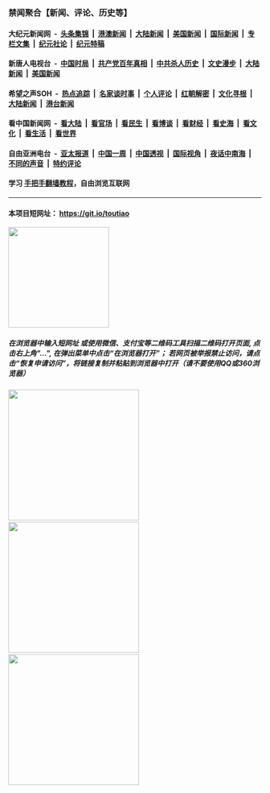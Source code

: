 ### 禁闻聚合【新闻、评论、历史等】

#### 大纪元新闻网 &nbsp;-&nbsp; [头条集锦](indexes/E头条集锦.md?t=02101022) &nbsp;|&nbsp; [港澳新闻](indexes/E港澳新闻.md?t=02101022)  &nbsp;|&nbsp; [大陆新闻](indexes/E大陆新闻.md?t=02101022) &nbsp;|&nbsp; [美国新闻](indexes/E美国新闻.md?t=02101022) &nbsp;|&nbsp; [国际新闻](indexes/E国际新闻.md?t=02101022) &nbsp;|&nbsp; [专栏文集](indexes/E专栏文集.md?t=02101022) &nbsp;|&nbsp; [纪元社论](indexes/E纪元社论.md?t=02101022) &nbsp;|&nbsp; [纪元特稿](indexes/E纪元特稿.md?t=02101022) 

#### 新唐人电视台 &nbsp;-&nbsp; [中国时局](indexes/N中国时局.md?t=02101022) &nbsp;|&nbsp; [共产党百年真相](indexes/N共产党百年真相.md?t=02101022) &nbsp;|&nbsp; [中共杀人历史](indexes/N中共杀人历史.md?t=02101022) &nbsp;|&nbsp; [文史漫步](indexes/N文史漫步.md?t=02101022) &nbsp;|&nbsp; [大陆新闻](indexes/N大陆新闻.md?t=02101022) &nbsp;|&nbsp; [美国新闻](indexes/N美国新闻.md?t=02101022)

#### 希望之声SOH &nbsp;-&nbsp; [热点追踪](indexes/H热点追踪.md?t=02101022) &nbsp;|&nbsp; [名家谈时事](indexes/H名家谈时事.md?t=02101022) &nbsp;|&nbsp; [个人评论](indexes/H个人评论.md?t=02101022)  &nbsp;|&nbsp; [红朝解密](indexes/H红朝解密.md?t=02101022) &nbsp;|&nbsp; [文化寻根](indexes/H文化寻根.md?t=02101022) &nbsp;|&nbsp; [大陆新闻](indexes/H大陆新闻.md?t=02101022) &nbsp;|&nbsp; [港台新闻](indexes/H港台新闻.md?t=02101022)

#### 看中国新闻网 &nbsp;-&nbsp; [看大陆](indexes/S看大陆.md?t=02101022) &nbsp;|&nbsp; [看官场](indexes/S看官场.md?t=02101022) &nbsp;|&nbsp; [看民生](indexes/S看民生.md?t=02101022)  &nbsp;|&nbsp; [看博谈](indexes/S看博谈.md?t=02101022) &nbsp;|&nbsp; [看财经](indexes/S看财经.md?t=02101022) &nbsp;|&nbsp; [看史海](indexes/S看史海.md?t=02101022) &nbsp;|&nbsp; [看文化](indexes/S看文化.md?t=02101022) &nbsp;|&nbsp; [看生活](indexes/S看生活.md?t=02101022) &nbsp;|&nbsp; [看世界](indexes/S看世界.md?t=02101022)

#### 自由亚洲电台 &nbsp;-&nbsp; [亚太报道](indexes/R亚太报道.md?t=02101022) &nbsp;|&nbsp; [中国一周](indexes/R中国一周.md?t=02101022) &nbsp;|&nbsp; [中国透视](indexes/R中国透视.md?t=02101022)  &nbsp;|&nbsp; [国际视角](indexes/R国际视角.md?t=02101022) &nbsp;|&nbsp; [夜话中南海](indexes/R夜话中南海.md?t=02101022) &nbsp;|&nbsp; [不同的声音](indexes/R不同的声音.md?t=02101022) &nbsp;|&nbsp; [特约评论](indexes/R特约评论.md?t=02101022)

#### 学习 [手把手翻墙教程](https://github.com/gfw-breaker/guides/wiki)，自由浏览互联网

----

#### 本项目短网址： https://git.io/toutiao
<img src="https://raw.githubusercontent.com/gfw-breaker/banned-news/master/scripts/img/qr.png" width="200px"/>  

##### 在浏览器中输入短网址 或使用微信、支付宝等二维码工具扫描二维码打开页面, 点击右上角"...", 在弹出菜单中点击“在浏览器打开”； 若网页被举报禁止访问，请点击“恢复申请访问”，将链接复制并粘贴到浏览器中打开（请不要使用QQ或360浏览器）

<img src="https://raw.githubusercontent.com/gfw-breaker/banned-news/master/scripts/img/1.png" width="260px"/> &nbsp; <img src="https://raw.githubusercontent.com/gfw-breaker/banned-news/master/scripts/img/2.png" width="260px"/> &nbsp; <img src="https://raw.githubusercontent.com/gfw-breaker/banned-news/master/scripts/img/3.png" width="260px"/>
